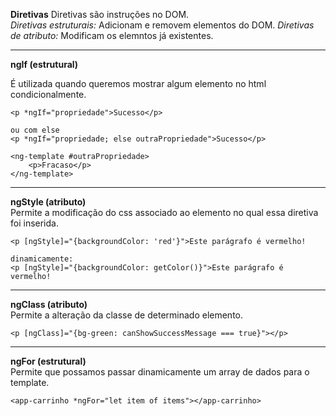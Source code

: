 **Diretivas**
Diretivas são instruções no DOM.  
*Diretivas estruturais:* Adicionam e removem elementos do DOM.
*Diretivas de atributo:* Modificam os elemntos já existentes. 

---
**ngIf (estrutural)**

É utilizada quando queremos mostrar algum elemento no html condicionalmente. 

    <p *ngIf="propriedade">Sucesso</p>

    ou com else
    <p *ngIf="propriedade; else outraPropriedade">Sucesso</p>

    <ng-template #outraPropriedade>
        <p>Fracaso</p>
    </ng-template>


---
**ngStyle (atributo)**  
Permite a modificação do css associado ao elemento no qual essa diretiva foi inserida.  

    <p [ngStyle]="{backgroundColor: 'red'}">Este parágrafo é vermelho!

    dinamicamente:
    <p [ngStyle]="{backgroundColor: getColor()}">Este parágrafo é vermelho!


---
**ngClass (atributo)**  
Permite a alteração da classe de determinado elemento.

    <p [ngClass]="{bg-green: canShowSuccessMessage === true}"></p>


---
**ngFor (estrutural)**  
Permite que possamos passar dinamicamente um array de dados para o template.  

    <app-carrinho *ngFor="let item of items"></app-carrinho>


    